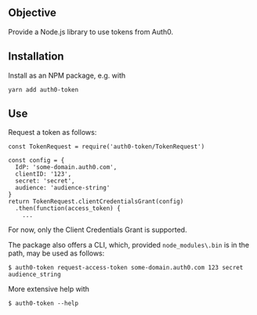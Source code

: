## Objective ##

Provide a Node.js library to use tokens from Auth0.

## Installation ##

Install as an NPM package, e.g. with

    yarn add auth0-token

## Use ##

Request a token as follows:

    const TokenRequest = require('auth0-token/TokenRequest')

    const config = {
      IdP: 'some-domain.auth0.com',
      clientID: '123',
      secret: 'secret',
      audience: 'audience-string'
    }
    return TokenRequest.clientCredentialsGrant(config)
      .then(function(access_token) {
        ...

For now, only the Client Credentials Grant is supported.

The package also offers a CLI, which, provided `node_modules\.bin` is in the path, may be used as follows:

  ```$ auth0-token request-access-token some-domain.auth0.com 123 secret audience_string```

More extensive help with

  ```$ auth0-token --help```
